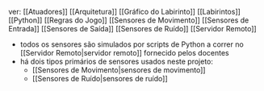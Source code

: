 ver: 
	[[Atuadores]]
	[[Arquitetura]]
	[[Gráfico do Labirinto]]
	[[Labirintos]]
	[[Python]]
	[[Regras do Jogo]]
	[[Sensores de Movimento]]
	[[Sensores de Entrada]]
	[[Sensores de Saída]]
	[[Sensores de Ruído]]
	[[Servidor Remoto]]

- todos os sensores são simulados por scripts de Python a correr no [[Servidor Remoto|servidor remoto]] fornecido pelos docentes
- há dois tipos primários de sensores usados neste projeto:
	- [[Sensores de Movimento|sensores de movimento]]
	- [[Sensores de Ruído|sensores de ruído]]